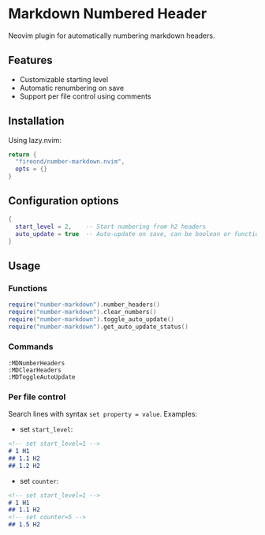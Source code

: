 # Markdown Numbered Header

Neovim plugin for automatically numbering markdown headers.

## Features

- Customizable starting level
- Automatic renumbering on save
- Support per file control using comments

## Installation

Using lazy.nvim:
```lua
return {
  "fireond/number-markdown.nvim",
  opts = {}
}
```

## Configuration options
```lua
{
  start_level = 2,    -- Start numbering from h2 headers
  auto_update = true  -- Auto-update on save, can be boolean or function
}
```

## Usage

### Functions

```lua
require("number-markdown").number_headers()
require("number-markdown").clear_numbers()
require("number-markdown").toggle_auto_update()
require("number-markdown").get_auto_update_status()
```

### Commands
 
```
:MDNumberHeaders
:MDClearHeaders
:MDToggleAutoUpdate
```

### Per file control

Search lines with syntax `set property = value`. Examples:

- set `start_level`:
```md
<!-- set start_level=1 -->
# 1 H1
## 1.1 H2
## 1.2 H2
```

- set `counter`:
```md
<!-- set start_level=1 -->
# 1 H1
## 1.1 H2
<!-- set counter=5 -->
## 1.5 H2
```
